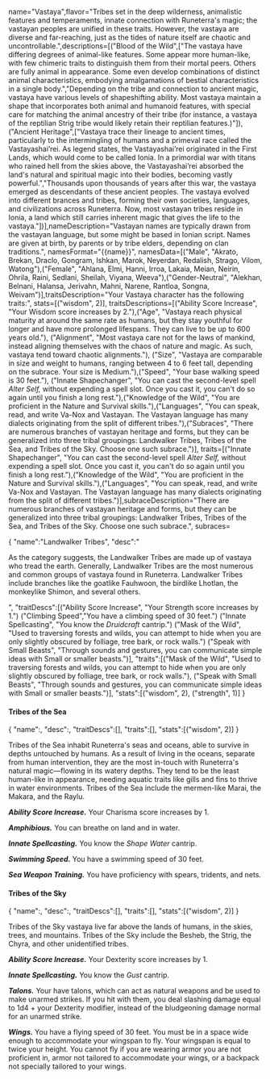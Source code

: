 <!-- markdownlint-disable -->
<!-- name, flavor, descriptions,
            # Names
            nameDescription, namesData, nameFormat,
            # Traits & stats
            traitsDescription, traits, traitsDescriptions, stats, multistat=None, multistatAmount=0,
            # Height and weight, speed, size, darkvision
            height="4'8\"", heightMod="2d10", weight="110 lb", weightMod="2d4",
            speed="30", size="medium", darkvision=False,
            # Languages
            manyLanguages=None,
            # Subraces
            subraces=None, subraceDescription=None,
            # Table/AdditionalStrings
            tableName=None, tableDesc=None, tableOptions=None, additionalStrings=""
{
"name":,
"desc":,
"traitDescs":[],
"traits":[],
"stats":[]
}-->

name="Vastaya",flavor="Tribes set in the deep wilderness, animalistic features and temperaments, innate connection with Runeterra's magic; the vastayan peoples are unified in these traits. However, the vastaya are diverse and far-reaching, just as the tides of nature itself are chaotic and uncontrollable.",descriptions=[("Blood of the Wild",["The vastaya have differing degrees of animal-like features. Some appear more human-like, with few chimeric traits to distinguish them from their mortal peers. Others are fully animal in appearance. Some even develop combinations of distinct animal characteristics, embodying amalgamations of bestial characteristics in a single body.","Depending on the tribe and connection to ancient magic, vastaya have various levels of shapeshifting ability. Most vastaya maintain a shape that incorporates both animal and humanoid features, with special care for matching the animal ancestry of their tribe (for instance, a vastaya of the reptilian Strig tribe would likely retain their reptilian features.)"]),("Ancient Heritage",["Vastaya trace their lineage to ancient times, particularly to the intermingling of humans and a primeval race called the Vastayashai’rei. As legend states, the Vastayashai’rei originated in the First Lands, which would come to be called Ionia. In a primordial war with titans who rained hell from the skies above, the Vastayashai’rei absorbed the land's natural and spiritual magic into their bodies, becoming vastly powerful.","Thousands upon thousands of years after this war, the vastaya emerged as descendants of these ancient peoples. The vastaya evolved into different brances and tribes, forming their own societies, languages, and civilizations across Runeterra. Now, most vastayan tribes reside in Ionia, a land which still carries inherent magic that gives the life to the vastaya."])],nameDescription="Vastayan names are typically drawn from the vastayan language, but some might be based in Ionian script. Names are given at birth, by parents or by tribe elders, depending on clan traditions.", namesFormat="{{name}}", namesData=[("Male", "Akrato, Brekan, Draclo, Gongram, Ishkan, Marok, Neyerdan, Redalish, Strago, Vilom, Watong"),("Female", "Ahlana, Elmi, Hanni, Irroa, Lakaia, Meian, Neirin, Ohrila, Raini, Sedlani, Sheilah, Viyana, Weeva"),("Gender-Neutral", "Alekhan, Belnani, Halansa, Jerivahn, Mahni, Narene, Rantloa, Songna, Weivam")],traitsDescription="Your Vastaya character has the following traits:",
stats=[("wisdom", 2)], traitsDescriptions=[("Ability Score Increase", "Your Wisdom score increases by 2."),("Age", "Vastaya reach physical maturity at around the same rate as humans, but they stay youthful for longer and have more prolonged lifespans. They can live to be up to 600 years old."),
("Alignment", "Most vastaya care not for the laws of mankind, instead aligning themselves with the chaos of nature and magic. As such, vastaya tend toward chaotic alignments."),
("Size", "Vastaya are comparable in size and weight to humans, ranging between 4 to 6 feet tall, depending on the subrace. Your size is Medium."),("Speed", "Your base walking speed is 30 feet."),
("Innate Shapechanger", "You can cast the second-level spell _Alter Self,_ without expending a spell slot. Once you cast it, you can't do so again until you finish a long rest."),("Knowledge of the Wild", "You are proficient in the Nature and Survival skills."),("Languages", "You can speak, read, and write Va-Nox and Vastayan. The Vastayan language has many dialects originating from the split of different tribes."),("Subraces", "There are numerous branches of vastayan heritage and forms, but they can be generalized into three tribal groupings: Landwalker Tribes, Tribes of the Sea, and Tribes of the Sky. Choose one such subrace.")], traits=[("Innate Shapechanger", "You can cast the second-level spell _Alter Self,_ without expending a spell slot. Once you cast it, you can't do so again until you finish a long rest."),("Knowledge of the Wild", "You are proficient in the Nature and Survival skills."),("Languages", "You can speak, read, and write Va-Nox and Vastayan. The Vastayan language has many dialects originating from the split of different tribes.")],subraceDescription="There are numerous branches of vastayan heritage and forms, but they can be generalized into three tribal groupings: Landwalker Tribes, Tribes of the Sea, and Tribes of the Sky. Choose one such subrace.", subraces=

{
"name":"Landwalker Tribes",
"desc":"<p>As the category suggests, the Landwalker Tribes are made up of vastaya who tread the earth. Generally, Landwalker Tribes are the most numerous and common groups of vastaya found in Runeterra. Landwalker Tribes include branches like the goatlike Fauhwoon, the birdlike Lhotlan, the monkeylike Shimon, and several others.</p>",
"traitDescs":[("Ability Score Increase", "Your Strength score increases by 1.")
("Climbing Speed","You have a climbing speed of 30 feet.")
("Innate Spellcasting", "You know the _Druidcraft_ cantrip.")
("Mask of the Wild", "Used to traversing forests and wilds, you can attempt to hide when you are only slightly obscured by folliage, tree bark, or rock walls.")
("Speak with Small Beasts", "Through sounds and gestures, you can communicate simple ideas with Small or smaller beasts.")],
"traits":[("Mask of the Wild", "Used to traversing forests and wilds, you can attempt to hide when you are only slightly obscured by folliage, tree bark, or rock walls."),
("Speak with Small Beasts", "Through sounds and gestures, you can communicate simple ideas with Small or smaller beasts.")],
"stats":[("wisdom", 2), ("strength", 1)]
}

#### Tribes of the Sea

{
"name":,
"desc":,
"traitDescs":[],
"traits":[],
"stats":[("wisdom", 2)]
}

Tribes of the Sea inhabit Runeterra's seas and oceans, able to survive in depths untouched by humans. As a result of living in the oceans, separate from human intervention, they are the most in-touch with Runeterra's natural magic—flowing in its watery depths. They tend to be the least human-like in appearance, needing aquatic traits like gills and fins to thrive in water environments. Tribes of the Sea include the mermen-like Marai, the Makara, and the Raylu.

**_Ability Score Increase._** Your Charisma score increases by 1.

**_Amphibious._** You can breathe on land and in water.

**_Innate Spellcasting._** You know the _Shape Water_ cantrip.

**_Swimming Speed._** You have a swimming speed of 30 feet.

**_Sea Weapon Training._** You have proficiency with spears, tridents, and nets.

#### Tribes of the Sky

{
"name":,
"desc":,
"traitDescs":[],
"traits":[],
"stats":[("wisdom", 2)]
}

Tribes of the Sky vastaya live far above the lands of humans, in the skies, trees, and mountains. Tribes of the Sky include the Besheb, the Strig, the Chyra, and other unidentified tribes.

**_Ability Score Increase._** Your Dexterity score increases by 1.

**_Innate Spellcasting._** You know the _Gust_ cantrip.

**_Talons._** Your have talons, which can act as natural weapons and be used to make unarmed strikes. If you hit with them, you deal slashing damage equal to 1d4 + your Dexterity modifier, instead of the bludgeoning damage normal for an unarmed strike.

**_Wings._** You have a flying speed of 30 feet. You must be in a space wide enough to accommodate your wingspan to fly. Your wingspan is equal to twice your height. You cannot fly if you are wearing armor you are not proficient in, armor not tailored to accommodate your wings, or a backpack not specially tailored to your wings.
